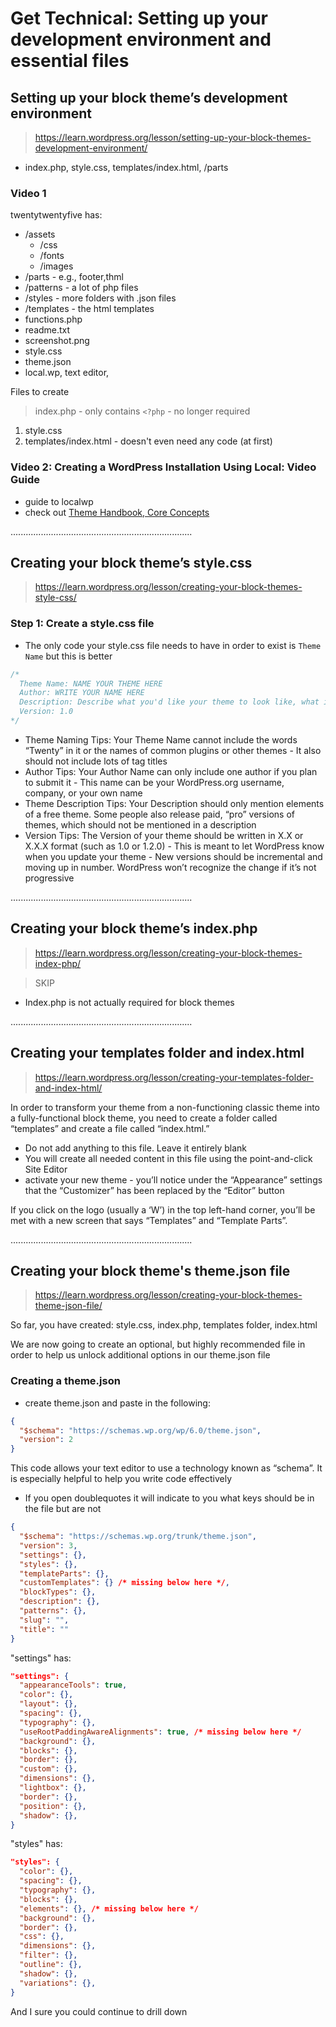# Get Technical: Setting up your development environment and essential files

## Setting up your block theme’s development environment

> https://learn.wordpress.org/lesson/setting-up-your-block-themes-development-environment/

- index.php, style.css, templates/index.html, /parts

### Video 1

twentytwentyfive has:

- /assets
  - /css
  - /fonts
  - /images
- /parts - e.g., footer,thml
- /patterns - a lot of php files
- /styles - more folders with .json files
- /templates - the html templates
- functions.php
- readme.txt
- screenshot.png
- style.css
- theme.json
- local.wp, text editor,

Files to create

> index.php - only contains `<?php` - no longer required

1. style.css
2. templates/index.html - doesn't even need any code (at first)

### Video 2: Creating a WordPress Installation Using Local: Video Guide

- guide to localwp
- check out [Theme Handbook, Core Concepts](https://developer.wordpress.org/themes/core-concepts/)

........................................................................

## Creating your block theme’s style.css

> https://learn.wordpress.org/lesson/creating-your-block-themes-style-css/

### Step 1: Create a style.css file

- The only code your style.css file needs to have in order to exist is `Theme Name` but this is better

```css
/*
  Theme Name: NAME YOUR THEME HERE
  Author: WRITE YOUR NAME HERE
  Description: Describe what you'd like your theme to look like, what it was inspired by, who it is for, or any other description you would like.
  Version: 1.0
*/
```

- Theme Naming Tips: Your Theme Name cannot include the words “Twenty” in it or the names of common plugins or other themes - It also should not include lots of tag titles
- Author Tips: Your Author Name can only include one author if you plan to submit it - This name can be your WordPress.org username, company, or your own name
- Theme Description Tips: Your Description should only mention elements of a free theme. Some people also release paid, “pro” versions of themes, which should not be mentioned in a description
- Version Tips: The Version of your theme should be written in X.X or X.X.X format (such as 1.0 or 1.2.0) - This is meant to let WordPress know when you update your theme - New versions should be incremental and moving up in number. WordPress won’t recognize the change if it’s not progressive

........................................................................

## Creating your block theme’s index.php

> https://learn.wordpress.org/lesson/creating-your-block-themes-index-php/

> SKIP

- Index.php is not actually required for block themes

........................................................................

## Creating your templates folder and index.html

> https://learn.wordpress.org/lesson/creating-your-templates-folder-and-index-html/

In order to transform your theme from a non-functioning classic theme into a fully-functional block theme, you need to create a folder called “templates” and create a file called “index.html.”

- Do not add anything to this file. Leave it entirely blank
- You will create all needed content in this file using the point-and-click Site Editor
- activate your new theme - you’ll notice under the “Appearance” settings that the “Customizer” has been replaced by the “Editor” button

If you click on the logo (usually a ‘W’) in the top left-hand corner, you’ll be met with a new screen that says “Templates” and “Template Parts”.

........................................................................

## Creating your block theme's theme.json file

> https://learn.wordpress.org/lesson/creating-your-block-themes-theme-json-file/

So far, you have created: style.css, index.php, templates folder, index.html

We are now going to create an optional, but highly recommended file in order to help us unlock additional options in our theme.json file

### Creating a theme.json

- create theme.json and paste in the following:

```json
{
  "$schema": "https://schemas.wp.org/wp/6.0/theme.json",
  "version": 2
}
```

This code allows your text editor to use a technology known as “schema”. It is especially helpful to help you write code effectively

- If you open doublequotes it will indicate to you what keys should be in the file but are not

```json
{
  "$schema": "https://schemas.wp.org/trunk/theme.json",
  "version": 3,
  "settings": {},
  "styles": {},
  "templateParts": {},
  "customTemplates": {} /* missing below here */,
  "blockTypes": {},
  "description": {},
  "patterns": {},
  "slug": "",
  "title": ""
}
```

"settings" has:

```json
"settings": {
  "appearanceTools": true,
  "color": {},
  "layout": {},
  "spacing": {},
  "typography": {},
  "useRootPaddingAwareAlignments": true, /* missing below here */
  "background": {},
  "blocks": {},
  "border": {},
  "custom": {},
  "dimensions": {},
  "lightbox": {},
  "border": {},
  "position": {},
  "shadow": {},
}
```

"styles" has:

```json
"styles": {
  "color": {},
  "spacing": {},
  "typography": {},
  "blocks": {},
  "elements": {}, /* missing below here */
  "background": {},
  "border": {},
  "css": {},
  "dimensions": {},
  "filter": {},
  "outline": {},
  "shadow": {},
  "variations": {},
}
```

And I sure you could continue to drill down
